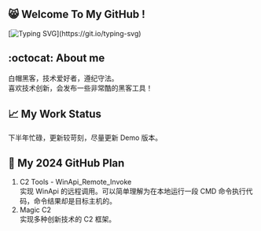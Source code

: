 ## 😸 Welcome To My GitHub !
[![Typing SVG](https://readme-typing-svg.demolab.com?font=&pause=1000&color=00FF00&background=000000&vCenter=true&random=false&width=435&lines=%E2%AC%9B%3E+No+System+Is+Safe.)](https://git.io/typing-svg)
## :octocat: About me
白帽黑客，技术爱好者，遵纪守法。  
喜欢技术创新，会发布一些非常酷的黑客工具！
## 📈 My Work Status
下半年忙碌，更新较苛刻，尽量更新 Demo 版本。
## 📆 My 2024 GitHub Plan
1. C2 Tools - WinApi_Remote_Invoke  
实现 WinApi 的远程调用。可以简单理解为在本地运行一段 CMD 命令执行代码，命令结果却是目标主机的。
3. Magic C2  
实现多种创新技术的 C2 框架。
